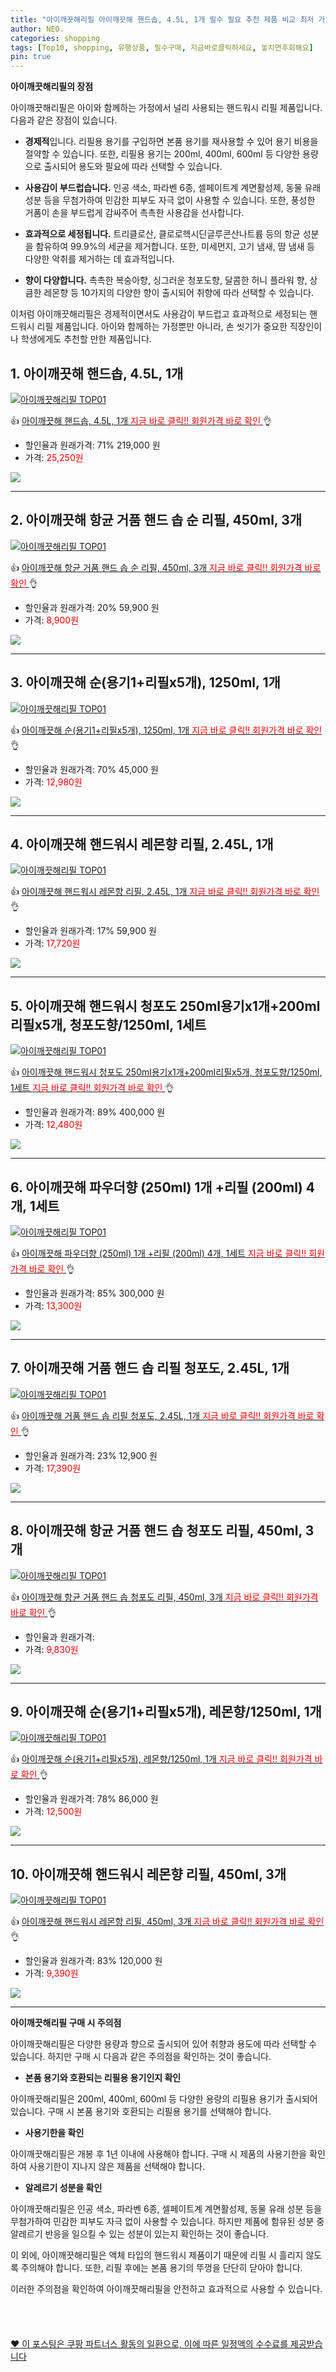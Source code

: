```yaml
---
title: "아이깨끗해리필 아이깨끗해 핸드솝, 4.5L, 1개 필수 필요 추천 제품 비교 최저 가격 비교 장점 구매 후기 구매평"
author: NEO.
categories: shopping
tags: [Top10, shopping, 유행상품, 필수구매, 지금바로클릭하세요, 놓치면후회해요]
pin: true
---
```

**아이깨끗해리필의 장점**

아이깨끗해리필은 아이와 함께하는 가정에서 널리 사용되는 핸드워시 리필 제품입니다. 다음과 같은 장점이 있습니다.

* **경제적**입니다. 리필용 용기를 구입하면 본품 용기를 재사용할 수 있어 용기 비용을 절약할 수 있습니다. 또한, 리필용 용기는 200ml, 400ml, 600ml 등 다양한 용량으로 출시되어 용도와 필요에 따라 선택할 수 있습니다.

* **사용감이 부드럽습니다.** 인공 색소, 파라벤 6종, 셀페이트계 계면활성제, 동물 유래 성분 등을 무첨가하여 민감한 피부도 자극 없이 사용할 수 있습니다. 또한, 풍성한 거품이 손을 부드럽게 감싸주어 촉촉한 사용감을 선사합니다.

* **효과적으로 세정됩니다.** 트리클로산, 클로로헥시딘글루콘산나트륨 등의 항균 성분을 함유하여 99.9%의 세균을 제거합니다. 또한, 미세먼지, 고기 냄새, 땀 냄새 등 다양한 악취를 제거하는 데 효과적입니다.

* **향이 다양합니다.** 촉촉한 복숭아향, 싱그러운 청포도향, 달콤한 허니 플라워 향, 상큼한 레몬향 등 10가지의 다양한 향이 출시되어 취향에 따라 선택할 수 있습니다.

이처럼 아이깨끗해리필은 경제적이면서도 사용감이 부드럽고 효과적으로 세정되는 핸드워시 리필 제품입니다. 아이와 함께하는 가정뿐만 아니라, 손 씻기가 중요한 직장인이나 학생에게도 추천할 만한 제품입니다.

   

## 1. 아이깨끗해 핸드솝, 4.5L, 1개

[![아이깨끗해리필 TOP01](https://thumbnail7.coupangcdn.com/thumbnails/remote/490x490ex/image/retail/images/313703539030868-0136f8f6-eafc-471f-a2bf-41fc18e4336c.jpg)](https://link.coupang.com/re/AFFSDP?lptag=AF3617701&subid=GithubCoopas&pageKey=2800173&traceid=V0-153&itemId=20197736585&vendorItemId=70450613285)


👍 [아이깨끗해 핸드솝, 4.5L, 1개 <font color=red> 지금 바로 클릭!! 회원가격 바로 확인 </font> ](https://link.coupang.com/re/AFFSDP?lptag=AF3617701&subid=GithubCoopas&pageKey=2800173&traceid=V0-153&itemId=20197736585&vendorItemId=70450613285) 👌 


- 할인율과 원래가격: 71%  219,000   원
- 가격: <span style='color:red'>25,250원</span>

[![](/discount_price.png)](https://link.coupang.com/re/AFFSDP?lptag=AF3617701&subid=GithubCoopas&pageKey=2800173&traceid=V0-153&itemId=20197736585&vendorItemId=70450613285)

---


   

## 2. 아이깨끗해 항균 거품 핸드 솝 순 리필, 450ml, 3개

[![아이깨끗해리필 TOP01](https://thumbnail10.coupangcdn.com/thumbnails/remote/490x490ex/image/retail/images/9028571586973276-42f1bd35-800f-45cf-a707-f8c55349e0f7.jpg)](https://link.coupang.com/re/AFFSDP?lptag=AF3617701&subid=GithubCoopas&pageKey=7677840315&traceid=V0-153&itemId=18774015434&vendorItemId=3106918341)


👍 [아이깨끗해 항균 거품 핸드 솝 순 리필, 450ml, 3개 <font color=red> 지금 바로 클릭!! 회원가격 바로 확인 </font> ](https://link.coupang.com/re/AFFSDP?lptag=AF3617701&subid=GithubCoopas&pageKey=7677840315&traceid=V0-153&itemId=18774015434&vendorItemId=3106918341) 👌 


- 할인율과 원래가격: 20%  59,900   원
- 가격: <span style='color:red'>8,900원</span>

[![](/discount_price.png)](https://link.coupang.com/re/AFFSDP?lptag=AF3617701&subid=GithubCoopas&pageKey=7677840315&traceid=V0-153&itemId=18774015434&vendorItemId=3106918341)

---


   

## 3. 아이깨끗해 순(용기1+리필x5개), 1250ml, 1개

[![아이깨끗해리필 TOP01](https://thumbnail8.coupangcdn.com/thumbnails/remote/490x490ex/image/vendor_inventory/ba21/714c5f4b907821c2434814f204ad80c2e28212cdf6e309d35dc2a7eee35c.jpg)](https://link.coupang.com/re/AFFSDP?lptag=AF3617701&subid=GithubCoopas&pageKey=4624808&traceid=V0-153&itemId=21288868&vendorItemId=71455904571)


👍 [아이깨끗해 순(용기1+리필x5개), 1250ml, 1개 <font color=red> 지금 바로 클릭!! 회원가격 바로 확인 </font> ](https://link.coupang.com/re/AFFSDP?lptag=AF3617701&subid=GithubCoopas&pageKey=4624808&traceid=V0-153&itemId=21288868&vendorItemId=71455904571) 👌 


- 할인율과 원래가격: 70%  45,000   원
- 가격: <span style='color:red'>12,980원</span>

[![](/discount_price.png)](https://link.coupang.com/re/AFFSDP?lptag=AF3617701&subid=GithubCoopas&pageKey=4624808&traceid=V0-153&itemId=21288868&vendorItemId=71455904571)

---


   

## 4. 아이깨끗해 핸드워시 레몬향 리필, 2.45L, 1개

[![아이깨끗해리필 TOP01](https://thumbnail8.coupangcdn.com/thumbnails/remote/490x490ex/image/retail/images/1652316009308188-948c982f-a5e1-41d2-a516-c81559b9cd6d.jpg)](https://link.coupang.com/re/AFFSDP?lptag=AF3617701&subid=GithubCoopas&pageKey=7660098870&traceid=V0-153&itemId=16177198886&vendorItemId=81277605636)


👍 [아이깨끗해 핸드워시 레몬향 리필, 2.45L, 1개 <font color=red> 지금 바로 클릭!! 회원가격 바로 확인 </font> ](https://link.coupang.com/re/AFFSDP?lptag=AF3617701&subid=GithubCoopas&pageKey=7660098870&traceid=V0-153&itemId=16177198886&vendorItemId=81277605636) 👌 


- 할인율과 원래가격: 17%  59,900   원
- 가격: <span style='color:red'>17,720원</span>

[![](/discount_price.png)](https://link.coupang.com/re/AFFSDP?lptag=AF3617701&subid=GithubCoopas&pageKey=7660098870&traceid=V0-153&itemId=16177198886&vendorItemId=81277605636)

---


   

## 5. 아이깨끗해 핸드워시 청포도 250ml용기x1개+200ml리필x5개, 청포도향/1250ml, 1세트

[![아이깨끗해리필 TOP01](https://thumbnail9.coupangcdn.com/thumbnails/remote/490x490ex/image/vendor_inventory/089b/8e3df6d1adcf68d3bef2f2c08d00687deaa8f69f708bdc9238411e0effd6.jpg)](https://link.coupang.com/re/AFFSDP?lptag=AF3617701&subid=GithubCoopas&pageKey=4388380295&traceid=V0-153&itemId=5198046420&vendorItemId=72507234667)


👍 [아이깨끗해 핸드워시 청포도 250ml용기x1개+200ml리필x5개, 청포도향/1250ml, 1세트 <font color=red> 지금 바로 클릭!! 회원가격 바로 확인 </font> ](https://link.coupang.com/re/AFFSDP?lptag=AF3617701&subid=GithubCoopas&pageKey=4388380295&traceid=V0-153&itemId=5198046420&vendorItemId=72507234667) 👌 


- 할인율과 원래가격: 89%  400,000   원
- 가격: <span style='color:red'>12,480원</span>

[![](/discount_price.png)](https://link.coupang.com/re/AFFSDP?lptag=AF3617701&subid=GithubCoopas&pageKey=4388380295&traceid=V0-153&itemId=5198046420&vendorItemId=72507234667)

---


   

## 6. 아이깨끗해 파우더향 (250ml) 1개 +리필 (200ml) 4개, 1세트

[![아이깨끗해리필 TOP01](https://thumbnail6.coupangcdn.com/thumbnails/remote/490x490ex/image/vendor_inventory/b538/2c95ea33ba6b1fba8bf283f17ba2f29d7e7f9c6fae2017ec43128742bd16.jpg)](https://link.coupang.com/re/AFFSDP?lptag=AF3617701&subid=GithubCoopas&pageKey=336269097&traceid=V0-153&itemId=1072634236&vendorItemId=70752879706)


👍 [아이깨끗해 파우더향 (250ml) 1개 +리필 (200ml) 4개, 1세트 <font color=red> 지금 바로 클릭!! 회원가격 바로 확인 </font> ](https://link.coupang.com/re/AFFSDP?lptag=AF3617701&subid=GithubCoopas&pageKey=336269097&traceid=V0-153&itemId=1072634236&vendorItemId=70752879706) 👌 


- 할인율과 원래가격: 85%  300,000   원
- 가격: <span style='color:red'>13,300원</span>

[![](/discount_price.png)](https://link.coupang.com/re/AFFSDP?lptag=AF3617701&subid=GithubCoopas&pageKey=336269097&traceid=V0-153&itemId=1072634236&vendorItemId=70752879706)

---


   

## 7. 아이깨끗해 거품 핸드 솝 리필 청포도, 2.45L, 1개

[![아이깨끗해리필 TOP01](https://thumbnail9.coupangcdn.com/thumbnails/remote/490x490ex/image/retail/images/2270601052778247-80d4a11f-baeb-4857-ae56-23a48acc359f.jpg)](https://link.coupang.com/re/AFFSDP?lptag=AF3617701&subid=GithubCoopas&pageKey=6779101782&traceid=V0-153&itemId=15936021432&vendorItemId=81368546536)


👍 [아이깨끗해 거품 핸드 솝 리필 청포도, 2.45L, 1개 <font color=red> 지금 바로 클릭!! 회원가격 바로 확인 </font> ](https://link.coupang.com/re/AFFSDP?lptag=AF3617701&subid=GithubCoopas&pageKey=6779101782&traceid=V0-153&itemId=15936021432&vendorItemId=81368546536) 👌 


- 할인율과 원래가격: 23%  12,900   원
- 가격: <span style='color:red'>17,390원</span>

[![](/discount_price.png)](https://link.coupang.com/re/AFFSDP?lptag=AF3617701&subid=GithubCoopas&pageKey=6779101782&traceid=V0-153&itemId=15936021432&vendorItemId=81368546536)

---


   

## 8. 아이깨끗해 항균 거품 핸드 솝 청포도 리필, 450ml, 3개

[![아이깨끗해리필 TOP01](https://thumbnail10.coupangcdn.com/thumbnails/remote/490x490ex/image/retail/images/2615128436060634-fb5cb04e-1f19-446e-9d38-dab05872f916.jpg)](https://link.coupang.com/re/AFFSDP?lptag=AF3617701&subid=GithubCoopas&pageKey=16438978&traceid=V0-153&itemId=2427247178&vendorItemId=3106918334)


👍 [아이깨끗해 항균 거품 핸드 솝 청포도 리필, 450ml, 3개 <font color=red> 지금 바로 클릭!! 회원가격 바로 확인 </font> ](https://link.coupang.com/re/AFFSDP?lptag=AF3617701&subid=GithubCoopas&pageKey=16438978&traceid=V0-153&itemId=2427247178&vendorItemId=3106918334) 👌 


- 할인율과 원래가격: 
- 가격: <span style='color:red'>9,830원</span>

[![](/discount_price.png)](https://link.coupang.com/re/AFFSDP?lptag=AF3617701&subid=GithubCoopas&pageKey=16438978&traceid=V0-153&itemId=2427247178&vendorItemId=3106918334)

---


   

## 9. 아이깨끗해 순(용기1+리필x5개), 레몬향/1250ml, 1개

[![아이깨끗해리필 TOP01](https://thumbnail8.coupangcdn.com/thumbnails/remote/490x490ex/image/vendor_inventory/e17f/d1945801dda641914b30420166da7a65b8b6d60a9a26c5a3b81078efda26.jpg)](https://link.coupang.com/re/AFFSDP?lptag=AF3617701&subid=GithubCoopas&pageKey=4388380295&traceid=V0-153&itemId=5198046418&vendorItemId=72507234659)


👍 [아이깨끗해 순(용기1+리필x5개), 레몬향/1250ml, 1개 <font color=red> 지금 바로 클릭!! 회원가격 바로 확인 </font> ](https://link.coupang.com/re/AFFSDP?lptag=AF3617701&subid=GithubCoopas&pageKey=4388380295&traceid=V0-153&itemId=5198046418&vendorItemId=72507234659) 👌 


- 할인율과 원래가격: 78%  86,000   원
- 가격: <span style='color:red'>12,500원</span>

[![](/discount_price.png)](https://link.coupang.com/re/AFFSDP?lptag=AF3617701&subid=GithubCoopas&pageKey=4388380295&traceid=V0-153&itemId=5198046418&vendorItemId=72507234659)

---


   

## 10. 아이깨끗해 핸드워시 레몬향 리필, 450ml, 3개

[![아이깨끗해리필 TOP01](https://thumbnail9.coupangcdn.com/thumbnails/remote/490x490ex/image/retail/images/3072032741991144-1322ca0c-2146-43af-b560-0c4798df9d28.jpg)](https://link.coupang.com/re/AFFSDP?lptag=AF3617701&subid=GithubCoopas&pageKey=6822956932&traceid=V0-153&itemId=6306168&vendorItemId=3106918337)


👍 [아이깨끗해 핸드워시 레몬향 리필, 450ml, 3개 <font color=red> 지금 바로 클릭!! 회원가격 바로 확인 </font> ](https://link.coupang.com/re/AFFSDP?lptag=AF3617701&subid=GithubCoopas&pageKey=6822956932&traceid=V0-153&itemId=6306168&vendorItemId=3106918337) 👌 


- 할인율과 원래가격: 83%  120,000   원
- 가격: <span style='color:red'>9,390원</span>

[![](/discount_price.png)](https://link.coupang.com/re/AFFSDP?lptag=AF3617701&subid=GithubCoopas&pageKey=6822956932&traceid=V0-153&itemId=6306168&vendorItemId=3106918337)

---
**아이깨끗해리필 구매 시 주의점**

아이깨끗해리필은 다양한 용량과 향으로 출시되어 있어 취향과 용도에 따라 선택할 수 있습니다. 하지만 구매 시 다음과 같은 주의점을 확인하는 것이 좋습니다.

* **본품 용기와 호환되는 리필용 용기인지 확인**

아이깨끗해리필은 200ml, 400ml, 600ml 등 다양한 용량의 리필용 용기가 출시되어 있습니다. 구매 시 본품 용기와 호환되는 리필용 용기를 선택해야 합니다.

* **사용기한을 확인**

아이깨끗해리필은 개봉 후 1년 이내에 사용해야 합니다. 구매 시 제품의 사용기한을 확인하여 사용기한이 지나지 않은 제품을 선택해야 합니다.

* **알레르기 성분을 확인**

아이깨끗해리필은 인공 색소, 파라벤 6종, 셀페이트계 계면활성제, 동물 유래 성분 등을 무첨가하여 민감한 피부도 자극 없이 사용할 수 있습니다. 하지만 제품에 함유된 성분 중 알레르기 반응을 일으킬 수 있는 성분이 있는지 확인하는 것이 좋습니다.

이 외에, 아이깨끗해리필은 액체 타입의 핸드워시 제품이기 때문에 리필 시 흘리지 않도록 주의해야 합니다. 또한, 리필 후에는 본품 용기의 뚜껑을 단단히 닫아야 합니다.

이러한 주의점을 확인하여 아이깨끗해리필을 안전하고 효과적으로 사용할 수 있습니다.<br><br><br><br><br> [ ❤  이 포스팅은 쿠팡 파트너스 활동의 일환으로, 이에 따른 일정액의 수수료를 제공받습니다](https://link.coupang.com/a/bcEFyh)
